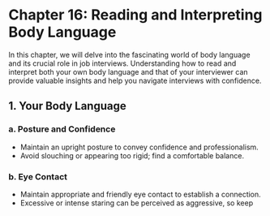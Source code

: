 Chapter 16: Reading and Interpreting Body Language
==================================================

In this chapter, we will delve into the fascinating world of body language and its crucial role in job interviews. Understanding how to read and interpret both your own body language and that of your interviewer can provide valuable insights and help you navigate interviews with confidence.

**1. Your Body Language**
-------------------------

### **a. Posture and Confidence**

* Maintain an upright posture to convey confidence and professionalism.
* Avoid slouching or appearing too rigid; find a comfortable balance.

### **b. Eye Contact**

* Maintain appropriate and friendly eye contact to establish a connection.
* Excessive or intense staring can be perceived as aggressive, so keep
